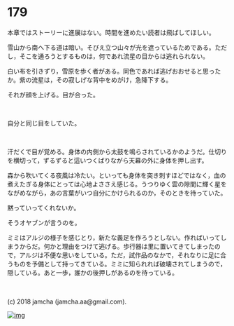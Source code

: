 # 179

本章ではストーリーに進展はない。時間を進めたい読者は飛ばしてほしい。  

雪山から南へ下る道は暗い。そびえ立つ山々が光を遮っているためである。ただし，そこを通ろうとするものは，何であれ流星の目からは逃れられない。  

白い布を引きずり，雪原を歩く者がある。同色であれば逃げおおせると思ったか。紫の流星は，その寂しげな背中をめがけ，急降下する。  

それが顔を上げる。目が合った。  

<br>  

自分と同じ目をしていた。  

<br>  

汗だくで目が覚める。身体の内側から太鼓を鳴らされているかのようだ。仕切りを横切って，ずるずると這いつくばりながら天幕の外に身体を押し出す。  

森から吹いてくる夜風は冷たい。といっても身体を突き刺すほどではなく，血の煮えたぎる身体にとっては心地よささえ感じる。うつりゆく雲の隙間に輝く星をながめながら，あの言葉がいつ自分にかけられるのか，そのときを待っていた。  

黙っていってくれないか。  

そうオヤブンが言うのを。  

ミミはアルジの様子を感じとり，新たな義足を作ろうとしない。作ればいってしまうからだ。何かと理由をつけて逃げる。歩行器は里に置いてきてしまったので，アルジは不便な思いをしている。ただ，試作品のなかで，それなりに足に合うものを予備として持ってきている。ミミに知られれば破壊されてしまうので，隠している。あと一歩，誰かの後押しがあるのを待っている。  

<br>  
<br>  
(c) 2018 jamcha (jamcha.aa@gmail.com).  

[![img](http://i.creativecommons.org/l/by-nc-sa/4.0/88x31.png)](http://creativecommons.org/licenses/by-nc-sa/4.0/deed)
